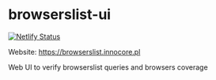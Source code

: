 # browserslist-ui

[![Netlify Status](https://api.netlify.com/api/v1/badges/5ed13c0d-f7f6-41f0-88c6-945a1bec8a2f/deploy-status)](https://app.netlify.com/sites/browserslist-ui/deploys)

Website: https://browserslist.innocore.pl

Web UI to verify browserslist queries and browsers coverage

